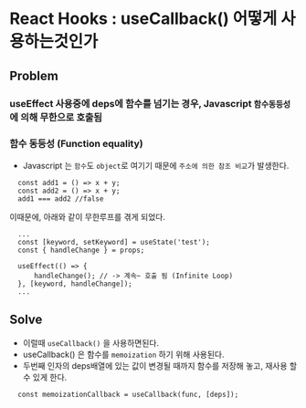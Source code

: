 # React Hooks : useCallback() 어떻게 사용하는것인가


## Problem
### useEffect 사용중에 deps에 함수를 넘기는 경우, Javascript `함수동등성`에 의해 무한으로 호출됨

### 함수 동등성 (Function equality)
- Javascript 는 `함수`도 `object`로 여기기 때문에 `주소에 의한 참조 비교`가 발생한다. 
```
  const add1 = () => x + y;
  const add2 = () => x + y;
  add1 === add2 //false
```

이때문에, 아래와 같이 무한루프를 겪게 되었다. 
```
  ...
  const [keyword, setKeyword] = useState('test');
  const { handleChange } = props;

  useEffect(() => { 
      handleChange(); // -> 계속~ 호출 됨 (Infinite Loop)
  }, [keyword, handleChange]);
  ...
```

## Solve
- 이럴때 `useCallback()` 을 사용하면된다.
- useCallback() 은 함수를 `memoization` 하기 위해 사용된다.
- 두번째 인자의 deps배열에 있는 값이 변경될 때까지 함수를 저장해 놓고, 재사용 할 수 있게 한다.

``` 
  const memoizationCallback = useCallback(func, [deps]);
```
